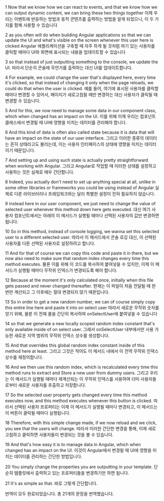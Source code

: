 1
Now that we know how we can react to events,
and that we know how we can output dynamic content,
we can bring these two things together
이제 우리는 이벤트에 반응하는 방법과
동적 콘텐츠를 출력하는 방법을 알게 되었으니,
이 두 가지를 함께 사용할 수 있습니다

2
as you often will do when building Angular applications
so that we can update the UI
and what's visible on the screen whenever this user here is clicked
Angular 애플리케이션을 구축할 때 자주 하게 될 것처럼
여기 있는 사용자를 클릭할 때마다
UI와 화면에 표시되는 내용을 업데이트할 수 있습니다

3
so that instead of just outputting something to the console,
we update the UI.
따라서 단순히 콘솔에 무언가를 출력하는 대신
UI를 업데이트합니다.

4
For example, we could change the user that's displayed here,
every time it's clicked,
so that instead of changing it only when the page reloads,
we could do that when the user is clicked.
예를 들어, 여기에 표시된 사용자를
클릭할 때마다 변경할 수 있어서,
페이지가 새로고침될 때만 변경하는 대신
사용자가 클릭될 때 변경할 수 있습니다.

5
And for this, we now need to manage some data in our component class,
which when changed has an impact on the UI.
이를 위해 이제 우리는 컴포넌트 클래스에서
변경될 때 UI에 영향을 미치는 데이터를 관리해야 합니다.

6
And this kind of data is often also called state
because it is data that will have an impact on the state of our user interface.
그리고 이러한 종류의 데이터는 흔히 상태라고도 불리는데,
이는 사용자 인터페이스의 상태에 영향을 미치는 데이터이기 때문입니다.

7
And setting up and using such state is actually pretty straightforward
when working with Angular.
그리고 Angular로 작업할 때
이러한 상태를 설정하고 사용하는 것은 실제로 매우 간단합니다.

8
Indeed, you actually don't need to set up anything special at all,
unlike in some other libraries or frameworks you could be using instead of Angular
실제로 다른 라이브러리나 프레임워크와는 달리
특별한 설정이 전혀 필요하지 않습니다.

9
instead here in our user component,
we just need to change the value of selected user
whenever this method down here gets executed.
대신 여기 사용자 컴포넌트에서는
아래의 이 메서드가 실행될 때마다
선택된 사용자의 값만 변경하면 됩니다.

10
So in this method, instead of console logging,
we wanna set this selected user to a different selected user.
따라서 이 메서드에서 콘솔 로깅 대신,
이 선택된 사용자를 다른 선택된 사용자로 설정하려고 합니다.

11
And for that of course we can copy this code and paste it in there,
but we now also need to make sure that random index changes
every time this method executes.
물론 이를 위해 이 코드를 복사하여 붙여넣을 수 있지만,
이제 이 메서드가 실행될 때마다
무작위 인덱스가 변경되도록 해야 합니다.

12
Because at the moment it's only calculated once, initially
when this file gets passed and never changed thereafter.
현재는 이 파일이 처음 전달될 때 한 번만 계산되고
그 이후에는 절대 변경되지 않기 때문입니다.

13
So in order to get a new random number,
we can of course simply copy this entire line here
and paste it into on select user
따라서 새로운 무작위 숫자를 얻기 위해,
물론 이 전체 줄을 간단히 복사하여
onSelectUser에 붙여넣을 수 있습니다

14
so that we generate a new locally scoped random index constant
that's only available inside of on select user.
그래서 onSelectUser 내부에서만 사용 가능한
새로운 지역 범위의 무작위 인덱스 상수를 생성합니다.

15
And that overrides this global random index constant
inside of this method here at least.
그리고 그것은 적어도 이 메서드 내에서
이 전역 무작위 인덱스 상수를 재정의합니다.

16
And we then use this random index,
which is recalculated every time this method runs
to extract and Store a new user from dummy users.
그리고 우리는 이 메서드가 실행될 때마다
재계산되는 이 무작위 인덱스를 사용하여
더미 사용자들로부터 새로운 사용자를 추출하고 저장합니다.

17
So the selected user property gets changed
every time this method executes now,
and this method executes whenever this button is clicked.
따라서 선택된 사용자 프로퍼티는
이제 이 메서드가 실행될 때마다 변경되고,
이 메서드는 이 버튼이 클릭될 때마다 실행됩니다.

18
Therefore, with this simple change made,
if we now reload and we click,
you see that the users will change.
따라서 이러한 간단한 변경을 통해,
이제 새로고침하고 클릭하면
사용자들이 변경되는 것을 볼 수 있습니다.

19
And that's how easy it is to manage data in Angular,
which when changed has an impact on the UI.
이것이 Angular에서
변경될 때 UI에 영향을 미치는
데이터를 관리하는 간단한 방법입니다.

20
You simply change the properties you are outputting in your template.
단순히 템플릿에서 출력하고 있는 프로퍼티들을 변경하기만 하면 됩니다.

21
It's as simple as that.
바로 그렇게 간단합니다.

번역이 모두 완료되었습니다. 총 21개의 문장을 번역했습니다.
